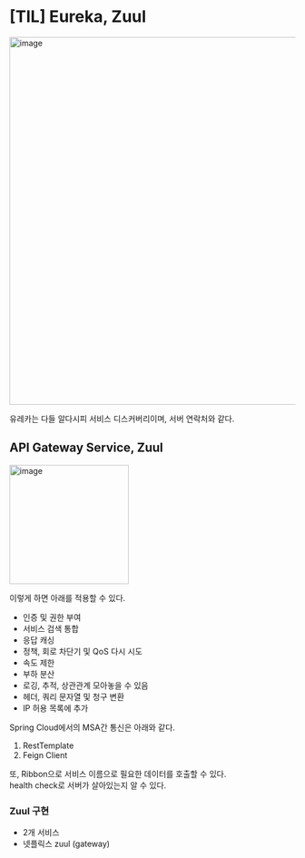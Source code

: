 # [TIL] Eureka, Zuul

<img width="648" alt="image" src="https://user-images.githubusercontent.com/46602874/207081700-9f7ebeb1-ac0e-47a5-9a43-f8aabf185874.png">

유레카는 다들 알다시피 서비스 디스커버리이며, 서버 연락처와 같다.  

## API Gateway Service, Zuul

<img width="210" alt="image" src="https://user-images.githubusercontent.com/46602874/207098620-4270ef8c-3dc8-4e82-9a77-1b7fcb76776b.png">

이렇게 하면 아래를 적용할 수 있다.

- 인증 및 권한 부여
- 서비스 검색 통합
- 응답 캐싱
- 정책, 회로 차단기 및 QoS 다시 시도
- 속도 제한
- 부하 분산
- 로깅, 추적, 상관관계 모아놓을 수 있음
- 헤더, 쿼리 문자열 및 청구 변환
- IP 허용 목록에 추가

Spring Cloud에서의 MSA간 통신은 아래와 같다.

1. RestTemplate
2. Feign Client

또, Ribbon으로 서비스 이름으로 필요한 데이터를 호출할 수 있다.  
health check로 서버가 살아있는지 알 수 있다.

### Zuul 구현 

- 2개 서비스
- 넷플릭스 zuul (gateway)







